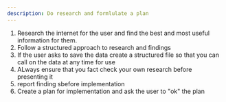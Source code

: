 ```yaml
---
description: Do research and formlulate a plan
---
```


1. Research the internet for the user and find the best and most useful information for them. 
2. Follow a structured approach to research and findings
3. If the user asks to save the data create a structured file so that you can call on the data at any time for use
4. ALways ensure that you fact check your own research before presenting it
5. report finding sbefore implementation
6. Create a plan for implementation and ask the user to "ok" the plan